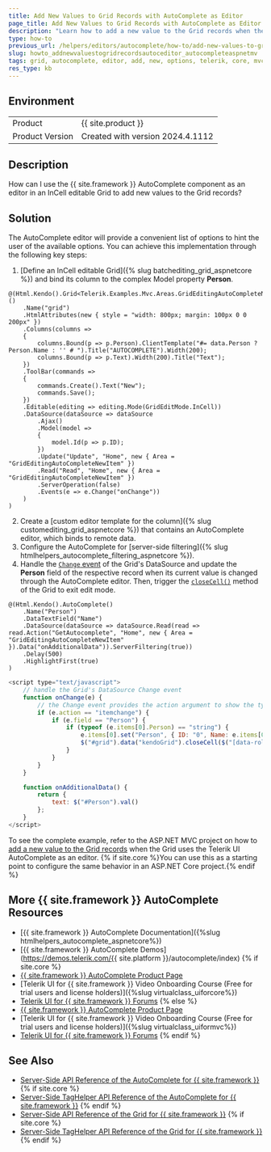 ```yaml
---
title: Add New Values to Grid Records with AutoComplete as Editor
page_title: Add New Values to Grid Records with AutoComplete as Editor
description: "Learn how to add a new value to the Grid records when the {{ site.product }} AutoComplete is used as an editor in the Grid."
type: how-to
previous_url: /helpers/editors/autocomplete/how-to/add-new-values-to-grid-with-autocomplete-editor, /html-helpers/editors/autocomplete/how-to/add-new-values-to-grid-with-autocomplete-editor
slug: howto_addnewvaluestogridrecordsautoceditor_autocompleteaspnetmv
tags: grid, autocomplete, editor, add, new, options, telerik, core, mvc
res_type: kb
---
```


## Environment

<table>
 <tr>
  <td>Product</td>
  <td>{{ site.product }}</td>
 </tr>
 <tr>
  <td>Product Version</td>
  <td>Created with version 2024.4.1112</td>
 </tr>
</table>

## Description

How can I use the {{ site.framework }} AutoComplete component as an editor in an InCell editable Grid to add new values to the Grid records?

## Solution

The AutoComplete editor will provide a convenient list of options to hint the user of the available options. You can achieve this implementation through the following key steps:

1. [Define an InCell editable Grid]({% slug batchediting_grid_aspnetcore %}) and bind its column to the complex Model property **Person**.
```Razor
@(Html.Kendo().Grid<Telerik.Examples.Mvc.Areas.GridEditingAutoCompleteNewItem.Models.GridViewModel>()
    .Name("grid")
    .HtmlAttributes(new { style = "width: 800px; margin: 100px 0 0 200px" })
    .Columns(columns =>
    {
        columns.Bound(p => p.Person).ClientTemplate("#= data.Person ? Person.Name : '' # ").Title("AUTOCOMPLETE").Width(200);
        columns.Bound(p => p.Text).Width(200).Title("Text");
    })
    .ToolBar(commands =>
    {
        commands.Create().Text("New");
        commands.Save();
    })
    .Editable(editing => editing.Mode(GridEditMode.InCell))
    .DataSource(dataSource => dataSource
        .Ajax()
        .Model(model =>
        {
            model.Id(p => p.ID);
        })
        .Update("Update", "Home", new { Area = "GridEditingAutoCompleteNewItem" })
        .Read("Read", "Home", new { Area = "GridEditingAutoCompleteNewItem" })
        .ServerOperation(false)
        .Events(e => e.Change("onChange"))
    )
)
```


2. Create a [custom editor template for the column]({% slug customediting_grid_aspnetcore %}) that contains an AutoComplete editor, which binds to remote data.
3. Configure the AutoComplete for [server-side filtering]({% slug htmlhelpers_autocomplete_filtering_aspnetcore %}).
4. Handle the [`Change` event](/api/kendo.mvc.ui.fluent/datasourceeventbuilder#changesystemstring) of the Grid's DataSource and update the **Person** field of the respective record when its current value is changed through the AutoComplete editor. Then, trigger the [`closeCell()`](https://docs.telerik.com/kendo-ui/api/javascript/ui/grid/methods/closecell) method of the Grid to exit edit mode.

```PersonFieldEditor.cshtml
@(Html.Kendo().AutoComplete()
	.Name("Person")
	.DataTextField("Name")
	.DataSource(dataSource => dataSource.Read(read => read.Action("GetAutocomplete", "Home", new { Area = "GridEditingAutoCompleteNewItem" }).Data("onAdditionalData")).ServerFiltering(true))
	.Delay(500)
	.HighlightFirst(true)
)
```
```js
<script type="text/javascript">
    // handle the Grid's DataSource Change event 
    function onChange(e) {
        // the Change event provides the action argument to show the type of the operation
        if (e.action == "itemchange") {
            if (e.field == "Person") {
                if (typeof (e.items[0].Person) == "string") {
                    e.items[0].set("Person", { ID: "0", Name: e.items[0].Person });
                    $("#grid").data("kendoGrid").closeCell($("[data-role=autocomplete]").closest("td"));
                }
            }
        }
    }

    function onAdditionalData() {
        return {
            text: $("#Person").val()
        };
    }
</script>
```

To see the complete example, refer to the  ASP.NET MVC project on how to [add a new value to the Grid records](https://github.com/telerik/ui-for-aspnet-mvc-examples/tree/master/Telerik.Examples.Mvc/Telerik.Examples.Mvc/Areas/GridEditingAutoCompleteNewItem) when the Grid uses the Telerik UI AutoComplete as an editor. {% if site.core %}You can use this as a starting point to configure the same behavior in an ASP.NET Core project.{% endif %}

## More {{ site.framework }} AutoComplete Resources

* [{{ site.framework }} AutoComplete Documentation]({%slug htmlhelpers_autocomplete_aspnetcore%})
* [{{ site.framework }} AutoComplete Demos](https://demos.telerik.com/{{ site.platform }}/autocomplete/index)
{% if site.core %}
* [{{ site.framework }} AutoComplete Product Page](https://www.telerik.com/aspnet-core-ui/autocomplete)
* [Telerik UI for {{ site.framework }} Video Onboarding Course (Free for trial users and license holders)]({%slug virtualclass_uiforcore%})
* [Telerik UI for {{ site.framework }} Forums](https://www.telerik.com/forums/aspnet-core-ui)
{% else %}
* [{{ site.framework }} AutoComplete Product Page](https://www.telerik.com/aspnet-mvc/autocomplete)
* [Telerik UI for {{ site.framework }} Video Onboarding Course (Free for trial users and license holders)]({%slug virtualclass_uiformvc%})
* [Telerik UI for {{ site.framework }} Forums](https://www.telerik.com/forums/aspnet-mvc)
{% endif %}

## See Also

* [Server-Side API Reference of the AutoComplete for {{ site.framework }}](/api/autocomplete)
{% if site.core %}
* [Server-Side TagHelper API Reference of the AutoComplete for {{ site.framework }}](/api/taghelpers/autocomplete)
{% endif %}
* [Server-Side API Reference of the Grid for {{ site.framework }}](/api/grid)
{% if site.core %}
* [Server-Side TagHelper API Reference of the Grid for {{ site.framework }}](/api/taghelpers/grid)
{% endif %}

